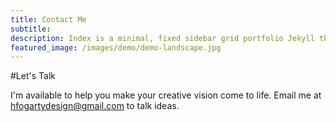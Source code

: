 ```yaml
---
title: Contact Me
subtitle:
description: Index is a minimal, fixed sidebar grid portfolio Jekyll theme.
featured_image: /images/demo/demo-landscape.jpg
---
```


#Let's Talk

I'm available to help you make your creative vision come to life. Email me at hfogartydesign@gmail.com to talk ideas.

